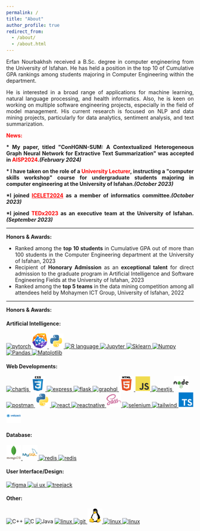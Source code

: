 ```yaml
---
permalink: /
title: "About"
author_profile: true
redirect_from: 
  - /about/
  - /about.html
---
```

<p style="text-align:justify;">
Erfan Nourbakhsh received a B.Sc. degree in computer engineering from the University of Isfahan. He has held a position in the top 10 of Cumulative GPA rankings among students majoring in Computer Engineering within the department.
</p>
<p style="text-align:justify;">
He is interested in a broad range of applications for machine learning, natural language processing, and health informatics. Also, he is keen on working on multiple software engineering projects, especially in the field of model management. His current research is focused on NLP and data mining projects, particularly for data analytics, sentiment analysis, and text summarization.
</p>

<p style="color:red;font-weight:bold">News:</p>
<p style="font-weight:bold;text-align:justify;">* My paper, titled "ConHGNN-SUM: A Contextualized Heterogeneous Graph Neural Network for Extractive Text Summarization" was accepted in <span style="color:red;font-weight:bold">AISP2024</span>.<i>(February 2024)</i></p>
<p style="font-weight:bold;text-align:justify;">* I have taken on the role of a <span style="color:red;font-weight:bold">University Lecturer</span>, instructing a "computer skills workshop" course for undergraduate students majoring in computer engineering at the University of Isfahan.<i>(October 2023)</i></p>
<p style="font-weight:bold;text-align:justify;">*I joined <span style="color:red;font-weight:bold"><a style="color:red;" href="https://icelet2024.ui.ac.ir/en/">ICELET2024</a></span>  as a member of informatics committee.<i>(October 2023)</i></p>
<p style="font-weight:bold;text-align:justify;">*I joined <span style="color:red;font-weight:bold">TEDx2023</span>  as an executive team at the University of Isfahan.<i>(September 2023)</i></p>
<hr style="height:1px;background:black;"/>
<p style="font-weight:bold">Honors & Awards:</p>
<ul>
<li style="text-align:justify;">
Ranked among the <span style="font-weight:bold;">top 10 students</span> in Cumulative GPA out of more than 100 students in the Computer Engineering department at the University of Isfahan, 2023
</li>
<li style="text-align:justify;">
Recipient of <span style="font-weight:bold;">Honorary Admission</span> as an <span style="font-weight:bold;">exceptional talent</span> for direct admission to the graduate program in Artificial Intelligence and Software Engineering Fields at the University of Isfahan, 2023
</li>
<li style="text-align:justify;">
Ranked among the <span style="font-weight:bold;">top 5 teams</span> in the data mining competition among all attendees held by Mohaymen ICT Group, University of Isfahan, 2022</li>
</ul>

<hr style="height:1px;background:black;"/>
<p style="font-weight:bold">Honors & Awards:</p>
<h4 align="left">Artificial Intelligence:</h4>
  <a href="https://pytorch.org/" target="_blank" rel="noreferrer"> <img src="https://www.vectorlogo.zone/logos/pytorch/pytorch-icon.svg" alt="pytorch" width="40" height="40"/> </a> 
    <a href="https://pytorch-geometric.readthedocs.io/" target="_blank" rel="noreferrer"> <img src="https://raw.githubusercontent.com/pyg-team/pyg_sphinx_theme/master/pyg_sphinx_theme/static/img/pyg_logo.png" alt="pytorch-geometric" width="40" height="40"/> </a> 
         <a href="https://www.python.org" target="_blank" rel="noreferrer"> <img src="https://raw.githubusercontent.com/devicons/devicon/master/icons/python/python-original.svg" alt="python" width="40" height="40"/> </a> 
               <a href="https://www.r-project.org/" target="_blank" rel="noreferrer"> <img src="https://upload.wikimedia.org/wikipedia/commons/thumb/1/1b/R_logo.svg/1200px-R_logo.svg.png" alt="R language" width="40" height="40"/> </a> 
    <a href="https://jupyter.org/" target="_blank" rel="noreferrer"> <img src="https://upload.wikimedia.org/wikipedia/commons/thumb/3/38/Jupyter_logo.svg/1200px-Jupyter_logo.svg.png" alt="Jupyter" width="40" height="40"/> </a> 
        <a href="https://scikit-learn.org/" target="_blank" rel="noreferrer"> <img src="https://upload.wikimedia.org/wikipedia/commons/thumb/0/05/Scikit_learn_logo_small.svg/1200px-Scikit_learn_logo_small.svg.png" alt="Sklearn" width="70" height="40"/> </a> 
                <a href="https://numpy.org/" target="_blank" rel="noreferrer"> <img src="https://upload.wikimedia.org/wikipedia/commons/thumb/3/31/NumPy_logo_2020.svg/1200px-NumPy_logo_2020.svg.png" alt="Numpy" width="70" height="40"/> </a>
                                <a href="https://pandas.pydata.org/" target="_blank" rel="noreferrer"> <img src="https://numfocus.org/wp-content/uploads/2016/07/pandas-logo-300.png" alt="Pandas" width="70" height="40"/> </a>
                                     <a href="https://matplotlib.org/" target="_blank" rel="noreferrer"> <img src="https://www.jumpingrivers.com/blog/customising-matplotlib/matplot_title_logo.png" alt="Matplotlib" width="70" height="40"/> </a>
<h4 align="left">Web Developments:</h4>
  <a href="https://www.chartjs.org" target="_blank" rel="noreferrer"> <img src="https://www.chartjs.org/media/logo-title.svg" alt="chartjs" width="40" height="40"/> </a> 
  <a href="https://www.w3schools.com/css/" target="_blank" rel="noreferrer"> <img src="https://raw.githubusercontent.com/devicons/devicon/master/icons/css3/css3-original-wordmark.svg" alt="css3" width="40" height="40"/> </a> 
    <a href="https://expressjs.com" target="_blank" rel="noreferrer"> <img src="https://mms.businesswire.com/media/20221207005985/en/1397137/22/Express_%28black%29_Logo.jpg" alt="express" width="60" height="40"/> </a>
    <a href="https://flask.palletsprojects.com/" target="_blank" rel="noreferrer"> <img src="https://img-b.udemycdn.com/course/480x270/3997878_928b.jpg" alt="flask" width="60" height="40"/> </a> 
      <a href="https://graphql.org" target="_blank" rel="noreferrer"> <img src="https://www.vectorlogo.zone/logos/graphql/graphql-icon.svg" alt="graphql" width="40" height="40"/> </a> 
        <a href="https://www.w3.org/html/" target="_blank" rel="noreferrer"> <img src="https://raw.githubusercontent.com/devicons/devicon/master/icons/html5/html5-original-wordmark.svg" alt="html5" width="40" height="40"/> </a> 
          <a href="https://developer.mozilla.org/en-US/docs/Web/JavaScript" target="_blank" rel="noreferrer"> <img src="https://raw.githubusercontent.com/devicons/devicon/master/icons/javascript/javascript-original.svg" alt="javascript" width="40" height="40"/> </a> 
            <a href="https://nextjs.org/" target="_blank" rel="noreferrer"> <img src="https://reffect.co.jp/assets/next_js_basic.png" alt="nextjs" width="60" height="40"/> </a> 
              <a href="https://nodejs.org" target="_blank" rel="noreferrer"> <img src="https://raw.githubusercontent.com/devicons/devicon/master/icons/nodejs/nodejs-original-wordmark.svg" alt="nodejs" width="40" height="40"/> </a> 
                <a href="https://postman.com" target="_blank" rel="noreferrer"> <img src="https://www.vectorlogo.zone/logos/getpostman/getpostman-icon.svg" alt="postman" width="40" height="40"/> </a> 
                  <a href="https://www.python.org" target="_blank" rel="noreferrer"> <img src="https://raw.githubusercontent.com/devicons/devicon/master/icons/python/python-original.svg" alt="python" width="40" height="40"/> </a> 
                    <a href="https://reactjs.org/" target="_blank" rel="noreferrer"> <img src="https://upload.wikimedia.org/wikipedia/commons/thumb/a/a7/React-icon.svg/862px-React-icon.svg.png" alt="react" width="40" height="40"/> </a> 
                      <a href="https://reactnative.dev/" target="_blank" rel="noreferrer"> <img src="https://luminfire.com/wp-content/uploads/2017/12/React_Native_Logo.png" alt="reactnative" width="90" height="40"/> </a> 
  <a href="https://sass-lang.com" target="_blank" rel="noreferrer"> <img src="https://raw.githubusercontent.com/devicons/devicon/master/icons/sass/sass-original.svg" alt="sass" width="40" height="40"/> </a> 
  <a href="https://www.selenium.dev" target="_blank" rel="noreferrer"> <img src="https://raw.githubusercontent.com/detain/svg-logos/780f25886640cef088af994181646db2f6b1a3f8/svg/selenium-logo.svg" alt="selenium" width="40" height="40"/> </a> 
  <a href="https://tailwindcss.com/" target="_blank" rel="noreferrer"> <img src="https://www.vectorlogo.zone/logos/tailwindcss/tailwindcss-icon.svg" alt="tailwind" width="40" height="40"/> </a> 
  <a href="https://www.typescriptlang.org/" target="_blank" rel="noreferrer"> <img src="https://raw.githubusercontent.com/devicons/devicon/master/icons/typescript/typescript-original.svg" alt="typescript" width="40" height="40"/> </a> 
  <a href="https://webpack.js.org" target="_blank" rel="noreferrer"> <img src="https://raw.githubusercontent.com/devicons/devicon/d00d0969292a6569d45b06d3f350f463a0107b0d/icons/webpack/webpack-original-wordmark.svg" alt="webpack" width="40" height="40"/> </a>
<h4 align="left">Database:</h4>
  <a href="https://www.mongodb.com/" target="_blank" rel="noreferrer"> <img src="https://raw.githubusercontent.com/devicons/devicon/master/icons/mongodb/mongodb-original-wordmark.svg" alt="mongodb" width="40" height="40"/> </a>
    <a href="https://www.mysql.com/" target="_blank" rel="noreferrer"> <img src="https://raw.githubusercontent.com/devicons/devicon/master/icons/mysql/mysql-original-wordmark.svg" alt="mysql" width="40" height="40"/> </a> 
        <a href="https://redis.com/" target="_blank" rel="noreferrer"> <img src="https://cdn.icon-icons.com/icons2/2415/PNG/512/redis_plain_wordmark_logo_icon_146367.png" alt="redis" width="40" height="40"/> </a> 
                <a href="https://www.microsoft.com/en-us/sql-server/sql-server-downloads" target="_blank" rel="noreferrer"> <img src="https://logowik.com/content/uploads/images/microsoft-sql-server4529.jpg" alt="redis" width="70" height="40"/> </a> 
<h4 align="left">User Interface/Design:</h4>
  <a href="https://www.figma.com/" target="_blank" rel="noreferrer"> <img src="https://www.vectorlogo.zone/logos/figma/figma-icon.svg" alt="figma" width="40" height="40"/> </a> 
    <a href="https://www.uiux.com/" target="_blank" rel="noreferrer"> <img src="https://proso.ai/wp-content/uploads/2022/06/ui-and-ux.jpg" alt="ui ux" width="70" height="40"/> </a> 
        <a href="https://www.optimalworkshop.com/treejack/" target="_blank" rel="noreferrer"> <img src="https://www.tree-testing.com/wp-content/uploads/2021/08/%D0%94%D0%B8%D0%B7%D0%B0%D0%B9%D0%BD-%D0%B1%D0%B5%D0%B7-%D0%BD%D0%B0%D0%B7%D0%B2%D0%B0%D0%BD%D0%B8%D1%8F-1.png" alt="treejack" width="50" height="40"/> </a> 
<h4 align="left">Other:</h4>
  <img src="https://upload.wikimedia.org/wikipedia/commons/thumb/1/18/ISO_C%2B%2B_Logo.svg/1822px-ISO_C%2B%2B_Logo.svg.png" alt="C++" width="40" height="40"/>
  <img src="https://upload.wikimedia.org/wikipedia/commons/1/19/C_Logo.png" alt="C" width="40" height="40"/>
  <img src="https://1000logos.net/wp-content/uploads/2020/09/Java-Logo.png" alt="Java" width="40" height="40"/>
    <a href="https://www.atlassian.com/software/jira" target="_blank" rel="noreferrer"> <img src="https://upload.wikimedia.org/wikipedia/commons/thumb/1/18/ISO_C%2B%2B_Logo.svg/1822px-ISO_C%2B%2B_Logo.svg.png" alt="linux" width="40" height="40"/> </a> 
  <a href="https://git-scm.com/" target="_blank" rel="noreferrer"> <img src="https://www.vectorlogo.zone/logos/git-scm/git-scm-icon.svg" alt="git" width="40" height="40"/> </a> 
    <a href="https://www.linux.org/" target="_blank" rel="noreferrer"> <img src="https://raw.githubusercontent.com/devicons/devicon/master/icons/linux/linux-original.svg" alt="linux" width="40" height="40"/> </a> 
        <a href="https://trello.com/" target="_blank" rel="noreferrer"> <img src="https://1000logos.net/wp-content/uploads/2021/05/Trello-Logo-2011.png" alt="linux" width="60" height="60"/> </a> 
                <a href="https://www.atlassian.com/software/jira" target="_blank" rel="noreferrer"> <img src="https://upload.wikimedia.org/wikipedia/commons/thumb/8/8a/Jira_Logo.svg/2560px-Jira_Logo.svg.png" alt="linux" width="60" height="60"/> </a> 
